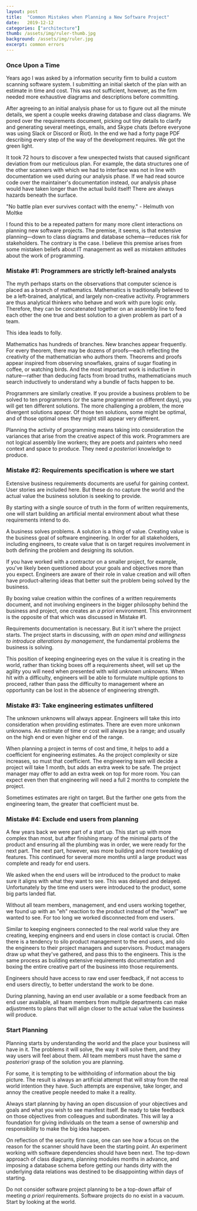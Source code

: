 ```yaml
---
layout: post
title:  "Common Mistakes when Planning a New Software Project"
date:   2019-12-12
categories: ["architecture"]
thumb: /assets/img/ruler-thumb.jpg
background: /assets/img/ruler.jpg
excerpt: common errors
---
```


### Once Upon a Time

Years ago I was asked by a information security firm to build a custom scanning software system. I submitting an initial sketch of the plan with an estimate in time and cost. This was not sufficient, however, as the firm needed more exhaustive diagrams and descriptions before committing.

After agreeing to an initial analysis phase for us to figure out all the minute details, we spent a couple weeks drawing database and class diagrams. We pored over the requirements document, picking out tiny details to clarify and generating several meetings, emails, and Skype chats (before everyone was using Slack or Discord or Riot). In the end we had a forty page PDF describing every step of the way of the development requires. We got the green light.

It took 72 hours to discover a few unexpected twists that caused significant deviation from our meticulous plan. For example, the data structures one of the other scanners with which we had to interface was not in line with documentation we used during our analysis phase. If we had read source code over the maintainer's documentation instead, our analysis phase would have taken longer than the actual build itself! There are always hazards beneath the surface.

"No battle plan ever survives contact with the enemy." - Helmuth von Moltke

I found this to be a repeated pattern for many more client interactions on planning new software projects. The premise, it seems, is that extensive planning—down to class diagrams and database schema—reduces risk for stakeholders. The contrary is the case. I believe this premise arises from some mistaken beliefs about IT management as well as mistaken attitudes about the work of programming.

### Mistake #1: Programmers are strictly left-brained analysts

The myth perhaps starts on the observations that computer science is placed as a branch of mathematics. Mathematics is traditionally believed to be a left-brained, analytical, and largely non-creative activity. Programmers are thus analytical thinkers who behave and work with pure logic only. Therefore, they can be concatenated together on an assembly line to feed each other the one true and best solution to a given problem as part of a team.

This idea leads to folly.

Mathematics has hundreds of branches. New branches appear frequently. For every theorem, there may be dozens of proofs—each reflecting the creativity of the mathematician who authors them. Theorems and proofs appear inspired from observing snowflakes, grains of sugar floating in coffee, or watching birds. And the most important work is inductive in nature—rather than deducing facts from broad truths, mathematicians much search inductively to understand why a bundle of facts happen to be.

Programmers are similarly creative. If you provide a business problem to be solved to ten programmers (or the same programmer on different days), you will get ten different solutions. The more challenging a problem, the more divergent solutions appear. Of those ten solutions, some might be optimal, and of those optimal ones they might still appear very different.

Planning the activity of programming means taking into consideration the variances that arise from the creative aspect of this work. Programmers are not logical assembly line workers; they are poets and painters who need context and space to produce. They need *a posteriori* knowledge to produce.

### Mistake #2: Requirements specification is where we start

Extensive business requirements documents are useful for gaining context. User stories are included here. But these do no capture the world and the actual value the business solution is seeking to provide.

By starting with a single source of truth in the form of written requirements, one will start building an artificial mental environment about what these requirements intend to do.

A business solves problems. A solution is a thing of value. Creating value is the business goal of software engineering. In order for all stakeholders, including engineers, to create value that is on target requires involvement in both defining the problem and designing its solution.

If you have worked with a contractor on a smaller project, for example, you've likely been questioned about your goals and objectives more than you expect. Engineers are aware of their role in value creation and will often have product-altering ideas that better suit the problem being solved by the business.

By boxing value creation within the confines of a written requirements document, and not involving engineers in the bigger philosophy behind the business and project, one creates an *a priori* environment. This environment is the opposite of that which was discussed in Mistake #1.

Requirements documentation is necessary. But it isn't where the project starts. The project starts in discussing, *with an open mind and willingness to introduce alterations by management*, the fundamental problems the business is solving.

This position of keeping engineering eyes on the value it is creating in the world, rather than ticking boxes off a requirements sheet, will set up the agility you will need when presented with wild *unknown unknowns*. When hit with a difficulty, engineers will be able to formulate multiple options to proceed, rather than pass the difficulty to management where an opportunity can be lost in the absence of engineering strength.

### Mistake #3: Take engineering estimates unfiltered

The unknown unknowns will always appear. Engineers will take this into consideration when providing estimates. There are even more unkonwn unknowns. An estimate of time or cost will always be a range; and usually on the high end or even higher end of the range.

When planning a project in terms of cost and time, it helps to add a coefficient for engineering estimates. As the project complexity or size increases, so must that coefficient. The engineering team will decide a project will take 1 month, but adds an extra week to be safe. The project manager may offer to add an extra week on top for more room. You can expect even then that engineering will need a full 2 months to complete the project.

Sometimes estimates are right on target. But the farther one gets from the engineering team, the greater that coefficient must be.

### Mistake #4: Exclude end users from planning

A few years back we were part of a start up. This start up with more complex than most, but after finishing many of the minimal parts of the product and ensuring all the plumbing was in order, we were ready for the next part. The next part, however, was more building and more tweaking of features. This continued for several more months until a large product was complete and ready for end users.

We asked when the end users will be introduced to the product to make sure it aligns with what they want to see. This was delayed and delayed. Unfortunately by the time end users were introduced to the product, some big parts landed flat.

Without all team members, management, and end users working together, we found up with an "eh" reaction to the product instead of the "wow!" we wanted to see. For too long we worked disconnected from end users.

Similar to keeping engineers connected to the real world value they are creating, keeping engineers and end users in close contact is crucial. Often there is a tendency to silo product management to the end users, and silo the engineers to their project managers and supervisors. Product managers draw up what they've gathered, and pass this to the engineers. This is the same process as building extensive requirements documentation and boxing the entire creative part of the business into those requirements.

Engineers should have access to raw end user feedback, if not access to end users directly, to better understand the work to be done.

During planning, having an end user available or a some feedback from an end user available, all team members from multiple departments can make adjustments to plans that will align closer to the actual value the business will produce.

### Start Planning

Planning starts by understanding the world and the place your business will have in it. The problems it will solve, the way it will solve them, and they way users will feel about them. All team members must have the same *a posteriori* grasp of the solution you are planning.

For some, it is tempting to be withholding of information about the big picture. The result is always an artificial attempt that will stray from the real world intention they have. Such attempts are expensive, take longer, and annoy the creative people needed to make it a reality.

Always start planning by having an open discussion of your objectives and goals and what you wish to see manifest itself. Be ready to take feedback on those objectives from colleagues and subordinates. This will lay a foundation for giving individuals on the team a sense of ownership and responsibility to make the big idea happen.

On reflection of the security firm case, one can see how a focus on the reason for the scanner should have been the starting point. An experiment working with software dependencies should have been next. The top-down approach of class diagrams, planning modules months in advance, and imposing a database schema before getting our hands dirty with the underlying data relations was destined to be disappointing within days of starting. 

Do not consider software project planning to be a top-down affair of meeting *a priori* requirements. Software projects do no exist in a vacuum. Start by looking at the world.